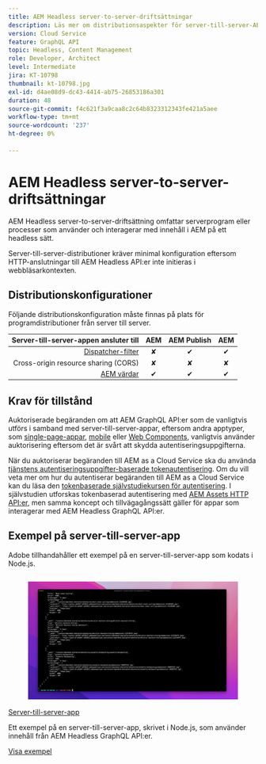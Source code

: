 ```yaml
---
title: AEM Headless server-to-server-driftsättningar
description: Läs mer om distributionsaspekter för server-till-server-AEM Headless-distributioner.
version: Cloud Service
feature: GraphQL API
topic: Headless, Content Management
role: Developer, Architect
level: Intermediate
jira: KT-10798
thumbnail: kt-10798.jpg
exl-id: d4ae08d9-dc43-4414-ab75-26853186a301
duration: 48
source-git-commit: f4c621f3a9caa8c2c64b8323312343fe421a5aee
workflow-type: tm+mt
source-wordcount: '237'
ht-degree: 0%

---
```


# AEM Headless server-to-server-driftsättningar

AEM Headless server-to-server-driftsättning omfattar serverprogram eller processer som använder och interagerar med innehåll i AEM på ett headless sätt.

Server-till-server-distributioner kräver minimal konfiguration eftersom HTTP-anslutningar till AEM Headless API:er inte initieras i webbläsarkontexten.

## Distributionskonfigurationer

Följande distributionskonfiguration måste finnas på plats för programdistributioner från server till server.

| Server-till-server-appen ansluter till | AEM | AEM Publish | AEM |
|---------------------------------------------------------------:|:----------:|:-----------:|:-----------:|
| [Dispatcher-filter](./configurations/dispatcher-filters.md) | ✘ | ✔ | ✔ |
| Cross-origin resource sharing (CORS) | ✘ | ✘ | ✘ |
| [AEM värdar](./configurations/aem-hosts.md) | ✔ | ✔ | ✔ |

## Krav för tillstånd

Auktoriserade begäranden om att AEM GraphQL API:er som de vanligtvis utförs i samband med server-till-server-appar, eftersom andra apptyper, som [single-page-appar](./spa.md), [mobile](./mobile.md) eller [Web Components](./web-component.md), vanligtvis använder auktorisering eftersom det är svårt att skydda autentiseringsuppgifterna.

När du auktoriserar begäranden till AEM as a Cloud Service ska du använda [tjänstens autentiseringsuppgifter-baserade tokenautentisering](https://experienceleague.adobe.com/docs/experience-manager-cloud-service/content/implementing/developing/generating-access-tokens-for-server-side-apis.html). Om du vill veta mer om hur du autentiserar begäranden till AEM as a Cloud Service kan du läsa den [tokenbaserade självstudiekursen för autentisering](https://experienceleague.adobe.com/docs/experience-manager-learn/getting-started-with-aem-headless/authentication/overview.html). I självstudien utforskas tokenbaserad autentisering med [AEM Assets HTTP API:er](https://experienceleague.adobe.com/docs/experience-manager-cloud-service/content/assets/admin/mac-api-assets.html), men samma koncept och tillvägagångssätt gäller för appar som interagerar med AEM Headless GraphQL API:er.

## Exempel på server-till-server-app

Adobe tillhandahåller ett exempel på en server-till-server-app som kodats i Node.js.

<div class="columns is-multiline">
    <!-- Server-to-server app -->
    <div class="column is-half-tablet is-half-desktop is-one-third-widescreen" aria-label="Server-to-server app" tabindex="0">
       <div class="card">
           <div class="card-image">
               <figure class="image is-16by9">
                   <a href="../example-apps/server-to-server-app.md" title="Server-till-server-app" tabindex="-1">
                       <img class="is-bordered-r-small" src="../example-apps/assets/server-to-server-app/server-to-server-card.png" alt="Server-till-server-app">
                   </a>
               </figure>
           </div>
           <div class="card-content is-padded-small">
               <div class="content">
                   <p class="headline is-size-6 has-text-weight-bold"><a href="../example-apps/server-to-server-app.md" title="Server-till-server-app">Server-till-server-app</a></p>
                   <p class="is-size-6">Ett exempel på en server-till-server-app, skrivet i Node.js, som använder innehåll från AEM Headless GraphQL API:er.</p>
                   <a href="../example-apps/server-to-server-app.md" class="spectrum-Button spectrum-Button--outline spectrum-Button--primary spectrum-Button--sizeM">
                       <span class="spectrum-Button-label has-no-wrap has-text-weight-bold"> Visa exempel </span>
                   </a>
               </div>
           </div>
       </div>
    </div>
</div>
